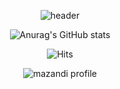 <div align=center>

![header](https://capsule-render.vercel.app/api?type=waving&color=auto&height=200&section=header&text=LEE%20YOONPYO&fontSize=90)

  
![Anurag's GitHub stats](https://github-readme-stats.vercel.app/api?username=imsmile2000&show_icons=true)

![Hits](https://hits.seeyoufarm.com/api/count/incr/badge.svg?url=https%3A%2F%2Fgithub.com%2Fimsmile2000%2Fyoonpyo.git&count_bg=%23DBAFFF&title_bg=%23AFBCFF&icon=smugmug.svg&icon_color=%23E7E7E7&title=hits&edge_flat=false)

![mazandi profile](https://mazandi.herokuapp.com/api?handle=imsmile2000&theme=cold)

</div>
